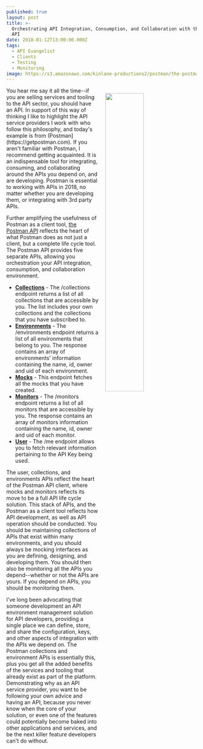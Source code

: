 ```yaml
---
published: true
layout: post
title: >-
  Orchestrating API Integration, Consumption, and Collaboration with the Postman
  API
date: 2018-01-12T13:00:00.000Z
tags:
  - API Evangelist
  - Clients
  - Testing
  - Monitoring
image: https://s3.amazonaws.com/kinlane-productions2/postman/the-postman-api.png
---
```

<p><img src="https://s3.amazonaws.com/kinlane-productions2/postman/the-postman-api.png" align="right" width="45%" style="padding: 15px;" /></p>You hear me say it all the time--if you are selling services and tooling to the API sector, you should have an API. In support of this way of thinking I like to highlight the API service providers I work with who follow this philosophy, and today's example is from (Postman](https://getpostman.com). If you aren't familiar with Postman, I recommend getting acquainted. It is an indispensable tool for integrating, consuming, and collaborating around the APIs you depend on, and are developing. Postman is essential to working with APIs in 2018, no matter whether you are developing them, or integrating with 3rd party APIs.

Further amplifying the usefulness of Postman as a client tool, [the Postman API](https://docs.api.getpostman.com) reflects the heart of what Postman does as not just a client, but a complete life cycle tool. The Postman API provides five separate APIs, allowing you orchestration your API integration, consumption, and collaboration environment.

- [**Collections**](https://docs.api.getpostman.com/#8ca888b7-ef54-f3b4-312f-3f3e2e2cf04e) - The /collections endpoint returns a list of all collections that are accessible by you. The list includes your own collections and the collections that you have subscribed to.
- [**Environments**](https://docs.api.getpostman.com/#a237ffbe-0444-b394-a2c4-b99f691931cf) - The /environments endpoint returns a list of all environments that belong to you. The response contains an array of environments' information containing the name, id, owner and uid of each environment.
- [**Mocks**](https://docs.api.getpostman.com/#ef6bef63-0b8e-1a70-dd88-c7c1b94f8dab) - This endpoint fetches all the mocks that you have created.
- [**Monitors**](https://docs.api.getpostman.com/#993648ea-7b28-9636-f532-1ef8a74ff093) - The /monitors endpoint returns a list of all monitors that are accessible by you. The response contains an array of monitors information containing the name, id, owner and uid of each monitor.
- [**User**](https://docs.api.getpostman.com/#1ddc0a3c-d5ff-b062-d0fb-9e6086be0536) - The /me endpoint allows you to fetch relevant information pertaining to the API Key being used.

The user, collections, and environments APIs reflect the heart of the Postman API client, where mocks and monitors reflects its move to be a full API life cycle solution. This stack of APIs, and the Postman as a client tool reflects how API development, as well as API operation should be conducted. You should be maintaining collections of APIs that exist within many environments, and you should always be mocking interfaces as you are defining, designing, and developing them. You should then also be monitoring all the APIs you depend--whether or not the APIs are yours. If you depend on APIs, you should be monitoring them.

I've long been advocating that someone development an API environment management solution for API developers, providing a single place we can define, store, and share the configuration, keys, and other aspects of integration with the APIs we depend on. The Postman collections and environment APIs is essentially this, plus you get all the added benefits of the services and tooling that already exist as part of the platform. Demonstrating why as an API service provider, you want to be following your own advice and having an API, because you never know when the core of your solution, or even one of the features could potentially become baked into other applications and services, and be the next killer feature developers can't do without.
